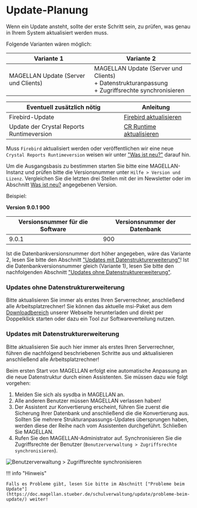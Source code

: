 # Update-Planung

Wenn ein Update ansteht, sollte der erste Schritt sein, zu prüfen, was genau in Ihrem System aktualisiert werden muss. 

Folgende Varianten wären möglich:

Variante 1| Variante 2
--|--
MAGELLAN Update (Server und Clients)| MAGELLAN Update (Server und Clients)<br/>+ Datenstrukturanpassung<br/>+ Zugriffsrechte synchronisieren

|Eventuell zusätzlich nötig|Anleitung|
|-|-|
|Firebird-Update|[Firebird aktualisieren](https://doc.magellan.stueber.de/schulverwaltung/update/firebird-aktualisieren/)|
|Update der Crystal Reports Runtimeversion|[CR Runtime aktualisieren](https://doc.magellan.stueber.de/schulverwaltung/update/cr-aktualisieren/)|

Muss `Firebird` aktualisiert werden oder veröffentlichen wir eine neue `Crystal Reports Runtimeversion` weisen wir unter ["Was ist neu?"](https://doc.magellan.stueber.de/changelog/changelog/) darauf hin.

Um die Ausgangsbasis zu bestimmen starten Sie bitte eine MAGELLAN-Instanz und prüfen bitte die Versionsnummer unter `Hilfe > Version und Lizenz`. 
Vergleichen Sie die letzten drei Stellen mit der im Newsletter oder im Abschnitt [Was ist neu?](https://doc.magellan.stueber.de/changelog/changelog/) angegebenen Version.

Beispiel:

**Version 9.0.1 900**

Versionsnummer für die Software|Versionsnummer der Datenbank
---|---
9.0.1|900

Ist die Datenbankversionsnummer dort höher angegeben, wäre das Variante 2, lesen Sie bitte den Abschnitt ["Updates mit Datenstrukturerweiterung"](https://doc.magellan.stueber.de/schulverwaltung/update/vorbereitung/#updates-mit-datenstrukturerweiterung)! Ist die Datenbankversionsnummer gleich (Variante 1), lesen Sie bitte den nachfolgenden Abschnitt ["Updates ohne Datenstrukturerweiterung"](https://doc.magellan.stueber.de/schulverwaltung/update/vorbereitung/#updates-ohne-datenstrukturerweiterung).

### Updates ohne Datenstrukturerweiterung

Bitte aktualisieren Sie immer als erstes Ihren Serverrechner, anschließend alle Arbeitsplatzrechner! Sie können das aktuelle msi-Paket aus dem [Downloadbereich](https://magellan.stueber.de/download.php) unserer Webseite herunterladen und direkt per Doppelklick starten oder dazu ein Tool zur Softwareverteilung nutzen.

### Updates mit Datenstrukturerweiterung

Bitte aktualisieren Sie auch hier immer als erstes Ihren Serverrechner, führen die nachfolgend beschriebenen Schritte aus und aktualisieren anschließend alle Arbeitsplatzrechner!

Beim ersten Start von MAGELLAN erfolgt eine automatische Anpassung an die neue Datenstruktur durch einen Assistenten. Sie müssen dazu wie folgt vorgehen:

1. Melden Sie sich als sysdba in MAGELLAN an.
2. Alle anderen Benutzer müssen MAGELLAN verlassen haben!
3. Der Assistent zur Konvertierung erscheint, führen Sie zuerst die Sicherung Ihrer Datenbank und anschließend die die Konvertierung aus. Sollten Sie mehrere Strukturanpassungs-Updates übersprungen haben, werden diese der Reihe nach vom Assistenten durchgeführt. Schließen Sie MAGELLAN.
4. Rufen Sie den MAGELLAN-Administrator auf. Synchronisieren Sie die Zugriffsrechte der Benutzer (`Benutzerverwaltung > Zugriffsrechte synchronisieren`).

![`Benutzerverwaltung > Zugriffsrechte synchronisieren`](/assets/images/zugriffsrechte.sync.png)

!!! info "Hinweis"

    Falls es Probleme gibt, lesen Sie bitte im Abschnitt ["Probleme beim Update"](https://doc.magellan.stueber.de/schulverwaltung/update/probleme-beim-update/) weiter!

